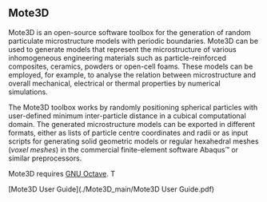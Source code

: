 ## Mote3D

Mote3D is an open-source software toolbox for the generation of random particulate 
microstructure models with periodic boundaries. Mote3D can be used to generate models 
that represent the microstructure of various inhomogeneous engineering materials such 
as particle-reinforced composites, ceramics, powders or open-cell foams. These models 
can be employed, for example, to analyse the relation between microstructure and 
overall mechanical, electrical or thermal properties by numerical simulations.

The Mote3D toolbox works by randomly positioning spherical particles with user-defined 
minimum inter-particle distance in a cubical computational domain. The generated 
microstructure models can be exported in different formats, either as lists of particle 
centre coordinates and radii or as input scripts for generating solid geometric models 
or regular hexahedral meshes (*voxel meshes*) in the commercial finite-element software
Abaqus&#8482; or similar preprocessors.

Mote3D requires [GNU Octave](http://www.gnu.org/software/octave/download.html). T

[Mote3D User Guide](./Mote3D_main/Mote3D User Guide.pdf) 

